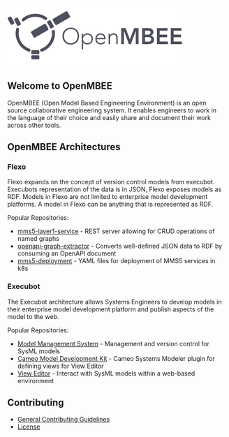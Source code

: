 
<img src="./img/openmbee-logo.svg" width="400" alt="OpenMBEE" />



## Welcome to OpenMBEE
OpenMBEE (Open Model Based Engineering Environment) is an open source collaborative engineering system. It enables engineers to work in the language of their choice and easily share and document their work across other tools.

## OpenMBEE Architectures
### Flexo
Flexo expands on the concept of version control models from execubot. Execubots representation of the data is in JSON, Flexo exposes models as RDF. Models in Flexo are not limited to enterprise model development platforms. A model in Flexo can be anything that is represented as RDF.  

Popular Repositories:  
- [mms5-layer1-service](https://github.com/Open-MBEE/mms5-layer1-service) - REST server allowing for CRUD operations of named graphs
- [openapi-graph-extractor](https://github.com/Open-MBEE/openapi-graph-extractor) - Converts well-defined JSON data to RDF by consuming an OpenAPI document 
- [mms5-deployment](https://github.com/Open-MBEE/mms5-deployment) - YAML files for deployment of MMS5 services in k8s

### Execubot
The Execubot architecture allows Systems Engineers to develop models in their enterprise model development platform and publish aspects of the model to the web.  

Popular Repositories:
- [Model Management System](https://github.com/Open-MBEE/mms) - Management and version control for SysML models
- [Cameo Model Development Kit](https://github.com/Open-MBEE/mdk) - Cameo Systems Modeler plugin for defining views for View Editor
- [View Editor](https://github.com/Open-MBEE/ve) - Interact with SysML models within a web-based environment

## Contributing 
- [General Contributing Guidelines](https://www.openmbee.org/contribute.html#)
- [License](https://www.openmbee.org/licenses.html#)


